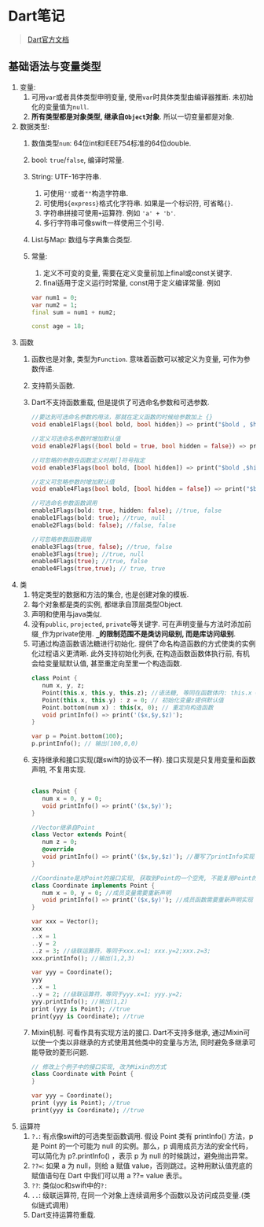 # Dart笔记

> [Dart官方文档](https://dart.dev/tutorials)

## 基础语法与变量类型

1. 变量:
   1. 可用`var`或者具体类型申明变量, 使用`var`时具体类型由编译器推断. 未初始化的变量值为`null`.
   2. **所有类型都是对象类型, 继承自`Object`对象**. 所以一切变量都是对象.
2. 数据类型:
   1. 数值类型`num`: 64位int和IEEE754标准的64位double. 
   2. bool: `true`/`false`, 编译时常量.
   3. String: UTF-16字符串. 
      1. 可使用`''`或者`""`构造字符串. 
      2. 可使用`${express}`格式化字符串. 如果是一个标识符, 可省略`{}`.
      3. 字符串拼接可使用`+`运算符. 例如 `'a' + 'b'`.
      4. 多行字符串可像swift一样使用三个引号.
   4. List与Map: 数组与字典集合类型.
   5. 常量:
      1. 定义不可变的变量, 需要在定义变量前加上final或const关键字.
      2. final适用于定义运行时常量, const用于定义编译常量. 例如

        ```dart
        var num1 = 0;
        var num2 = 1; 
        final sum = num1 + num2; 
        
        const age = 18;
        ```
3. 函数
   1. 函数也是对象, 类型为`Function`. 意味着函数可以被定义为变量, 可作为参数传递.
   2. 支持箭头函数.
   3. Dart不支持函数重载, 但是提供了可选命名参数和可选参数.

      ```dart
      //要达到可选命名参数的用法，那就在定义函数的时候给参数加上 {}
      void enable1Flags({bool bold, bool hidden}) => print("$bold , $hidden");

      //定义可选命名参数时增加默认值
      void enable2Flags({bool bold = true, bool hidden = false}) => print("$bold ,$hidden");

      //可忽略的参数在函数定义时用[]符号指定
      void enable3Flags(bool bold, [bool hidden]) => print("$bold ,$hidden");

      //定义可忽略参数时增加默认值
      void enable4Flags(bool bold, [bool hidden = false]) => print("$bold ,$hidden");

      //可选命名参数函数调用
      enable1Flags(bold: true, hidden: false); //true, false
      enable1Flags(bold: true); //true, null
      enable2Flags(bold: false); //false, false

      //可忽略参数函数调用
      enable3Flags(true, false); //true, false
      enable3Flags(true); //true, null
      enable4Flags(true); //true, false
      enable4Flags(true,true); // true, true
      ```
4. 类
   1. 特定类型的数据和方法的集合, 也是创建对象的模板.
   2. 每个对象都是类的实例, 都继承自顶层类型Object.
   3. 声明和使用与java类似.
   4. 没有`public`, `projected`, `private`等关键字. 可在声明变量与方法时添加前缀`_`作为private使用. **`_`的限制范围不是类访问级别, 而是库访问级别**.
   5. 可通过构造函数语法糖进行初始化. 提供了命名构造函数的方式使类的实例化过程语义更清晰. 此外支持初始化列表, 在构造函数函数体执行前, 有机会给变量赋默认值, 甚至重定向至里一个构造函数.
      ```dart
      class Point {
         num x, y, z;
         Point(this.x, this.y, this.z); //语法糖, 等同在函数体内: this.x = x;this.y = y;this.z = z;
         Point(this.x, this.y) : z = 0; // 初始化变量z提供默认值
         Point.bottom(num x) : this(x, 0); // 重定向构造函数
         void printInfo() => print('($x,$y,$z)');
      }

      var p = Point.bottom(100);
      p.printInfo(); // 输出(100,0,0)
      ```
   6. 支持继承和接口实现(跟swift的协议不一样). 接口实现是只复用变量和函数声明, 不复用实现.
      ```dart

      class Point {
         num x = 0, y = 0;
         void printInfo() => print('($x,$y)');
      }

      //Vector继承自Point
      class Vector extends Point{
         num z = 0;
         @override
         void printInfo() => print('($x,$y,$z)'); //覆写了printInfo实现
      }

      //Coordinate是对Point的接口实现, 获取到Point的一个空壳, 不能复用Point的原有实现.
      class Coordinate implements Point {
         num x = 0, y = 0; //成员变量需要重新声明
         void printInfo() => print('($x,$y)'); //成员函数需要重新声明实现
      }

      var xxx = Vector(); 
      xxx
      ..x = 1
      ..y = 2
      ..z = 3; //级联运算符，等同于xxx.x=1; xxx.y=2;xxx.z=3;
      xxx.printInfo(); //输出(1,2,3)

      var yyy = Coordinate();
      yyy
      ..x = 1
      ..y = 2; //级联运算符，等同于yyy.x=1; yyy.y=2;
      yyy.printInfo(); //输出(1,2)
      print (yyy is Point); //true
      print(yyy is Coordinate); //true
      ```
   7. Mixin机制. 可看作具有实现方法的接口. Dart不支持多继承, 通过Mixin可以使一个类以非继承的方式使用其他类中的变量与方法, 同时避免多继承可能导致的菱形问题.
      ```dart
      // 修改上个例子中的接口实现, 改为Mixin的方式
      class Coordinate with Point {
      }

      var yyy = Coordinate();
      print (yyy is Point); //true
      print(yyy is Coordinate); //true
      ```
5. 运算符
   1. `?.`: 有点像swift的可选类型函数调用. 假设 Point 类有 printInfo() 方法，p 是 Point 的一个可能为 null 的实例。那么，p 调用成员方法的安全代码，可以简化为 p?.printInfo() ，表示 p 为 null 的时候跳过，避免抛出异常。
   2. `??=`: 如果 a 为 null，则给 a 赋值 value，否则跳过。这种用默认值兜底的赋值语句在 Dart 中我们可以用 a ??= value 表示。
   3. `??`: 类似oc和swift中的`?:`
   4. `..`: 级联运算符, 在同一个对象上连续调用多个函数以及访问成员变量.(类似链式调用)
   5. Dart支持运算符重载.